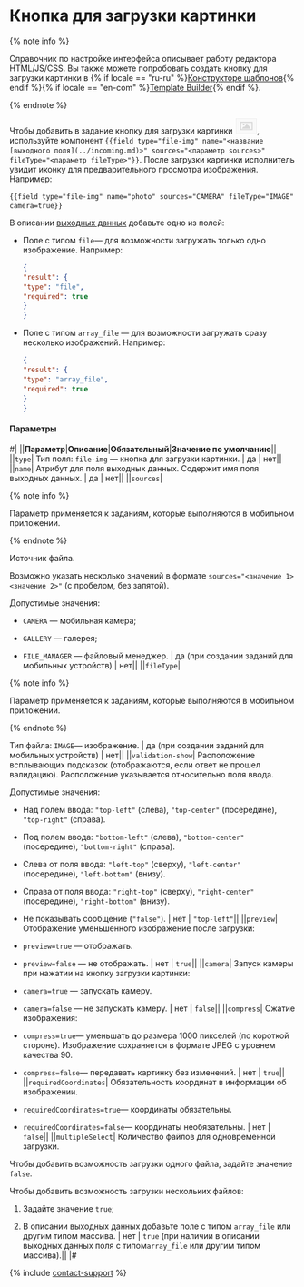 # Кнопка для загрузки картинки

{% note info %}

Справочник по настройке интерфейса описывает работу редактора HTML/JS/CSS. Вы также можете попробовать создать кнопку для загрузки картинки в {% if locale == "ru-ru" %}[Конструкторе шаблонов](../../../template-builder/reference/field.media-file.md){% endif %}{% if locale == "en-com" %}[Template Builder](../../../../en/docs/template-builder/reference/field.media-file.md){% endif %}.

{% endnote %}

Чтобы добавить в задание кнопку для загрузки картинки ![](../../_images/other/b-image-button.png), используйте компонент `{{field type="file-img" name="<название [выходного поля](../incoming.md)>" sources="<параметр sources>" fileType="<параметр fileType>"}}`. После загрузки картинки исполнитель увидит иконку для предварительного просмотра изображения. Например:

```plaintext
{{field type="file-img" name="photo" sources="CAMERA" fileType="IMAGE" camera=true}}
```

В описании [выходных данных](../incoming.md) добавьте одно из полей:

- Поле с типом `file`— для возможности загружать только одно изображение. Например:

    ```json
    {
    "result": {
    "type": "file",
    "required": true
    }
    }
    ```

- Поле с типом `array_file` — для возможности загружать сразу несколько изображений. Например:

    ```json
    {
    "result": {
    "type": "array_file",
    "required": true
    }
    }
    ```

#### Параметры

#|
||**Параметр**|**Описание**|**Обязательный**|**Значение по умолчанию**||
||`type`| Тип поля: `file-img` — кнопка для загрузки картинки. | да | нет||
||`name`| Атрибут для поля выходных данных. Содержит имя поля выходных данных. | да | нет||
||`sources`|

{% note info %}

Параметр применяется к заданиям, которые выполняются в мобильном приложении.

{% endnote %}

Источник файла.

Возможно указать несколько значений в формате `sources="<значение 1> <значение 2>"` (с пробелом, без запятой).

Допустимые значения:

- `CAMERA` — мобильная камера;

- `GALLERY` — галерея;

- `FILE_MANAGER` — файловый менеджер. | да (при создании заданий для мобильных устройств) | нет||
||`fileType`|

{% note info %}

Параметр применяется к заданиям, которые выполняются в мобильном приложении.

{% endnote %}

Тип файла: `IMAGE`— изображение. | да (при создании заданий для мобильных устройств) | нет||
||`validation-show`| Расположение всплывающих подсказок (отображаются, если ответ не прошел валидацию). Расположение указывается относительно поля ввода.

Допустимые значения:

- Над полем ввода: `"top-left"` (слева), `"top-center"` (посередине), `"top-right"` (справа).

- Под полем ввода: `"bottom-left"` (слева), `"bottom-center"` (посередине), `"bottom-right"` (справа).

- Слева от поля ввода: `"left-top"` (сверху), `"left-center"` (посередине), `"left-bottom"` (внизу).

- Справа от поля ввода: `"right-top"` (сверху), `"right-center"` (посередине), `"right-bottom"` (внизу).

- Не показывать сообщение (`"false"`). | нет | `"top-left"`||
||`preview`| Отображение уменьшенного изображение после загрузки:

- `preview=true` — отображать.

- `preview=false` — не отображать. | нет | `true`||
||`camera`| Запуск камеры при нажатии на кнопку загрузки картинки:

- `camera=true` — запускать камеру.

- `camera=false` — не запускать камеру. | нет | `false`||
||`compress`| Сжатие изображения:

- `compress=true`— уменьшать до размера 1000 пикселей (по короткой стороне). Изображение сохраняется в формате JPEG с уровнем качества 90.

- `compress=false`— передавать картинку без изменений. | нет | `true`||
||`requiredCoordinates`| Обязательность координат в информации об изображении.

- `requiredCoordinates=true`— координаты обязательны.

- `requiredCoordinates=false`— координаты необязательны. | нет | `false`||
||`multipleSelect`| Количество файлов для одновременной загрузки.

Чтобы добавить возможность загрузки одного файла, задайте значение `false`.

Чтобы добавить возможность загрузки нескольких файлов:

1. Задайте значение `true`;

1. В описании выходных данных добавьте поле с типом `array_file` или другим типом массива. | нет | `true` (при наличии в описании выходных данных поля с типом`array_file` или другим типом массива).||
|#

{% include [contact-support](../../_includes/contact-support-help.md) %}